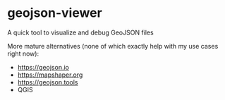 # geojson-viewer

A quick tool to visualize and debug GeoJSON files

More mature alternatives (none of which exactly help with my use cases right now):

- <https://geojson.io>
- <https://mapshaper.org>
- <https://geojson.tools>
- QGIS
